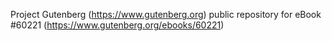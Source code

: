 Project Gutenberg (https://www.gutenberg.org) public repository for eBook #60221 (https://www.gutenberg.org/ebooks/60221)
